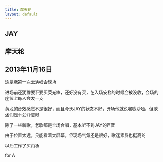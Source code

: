 ```yaml
---
title: 摩天轮
layout: default
---
```

## JAY

## 摩天轮

## 2013年11月16日

这是我第一次去演唱会现场

进场前还犹豫要不要买荧光棒，还好没有买，在入场安检的时候会被没收，会场的座位上每人会发一支

黄龙的音效感觉不是很好，而且今天JAY的状态不好，开场他就说喉咙沙哑，但歌迷们是不会介意的

除了一些新歌，老歌都是全场合唱，基本听不到JAY的声音

由于位置太远，只能看着大屏幕，但现场气氛还是很好，歌迷素质也挺高的

以后工作了买内场

for A
